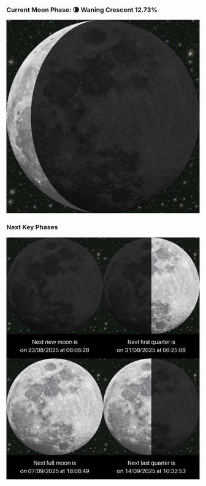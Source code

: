 ### Current Moon Phase: 🌘 Waning Crescent 12.73%
![Moon Phase](moonphase.png)
### Next Key Phases
![Gallery](gallery.png)